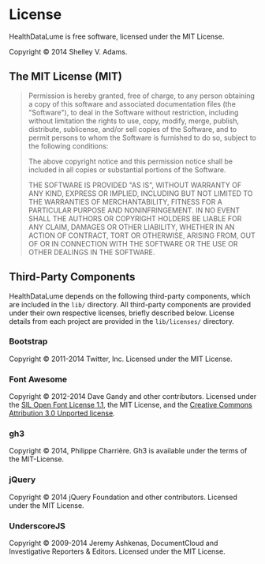 # License

HealthDataLume is free software, licensed under the MIT License.

Copyright &copy; 2014 Shelley V. Adams.



## The MIT License (MIT)

> Permission is hereby granted, free of charge, to any person obtaining a copy
> of this software and associated documentation files (the "Software"), to deal
> in the Software without restriction, including without limitation the rights
> to use, copy, modify, merge, publish, distribute, sublicense, and/or sell
> copies of the Software, and to permit persons to whom the Software is
> furnished to do so, subject to the following conditions:
>
> The above copyright notice and this permission notice shall be included in all
> copies or substantial portions of the Software.
>
> THE SOFTWARE IS PROVIDED "AS IS", WITHOUT WARRANTY OF ANY KIND, EXPRESS OR
> IMPLIED, INCLUDING BUT NOT LIMITED TO THE WARRANTIES OF MERCHANTABILITY,
> FITNESS FOR A PARTICULAR PURPOSE AND NONINFRINGEMENT. IN NO EVENT SHALL THE
> AUTHORS OR COPYRIGHT HOLDERS BE LIABLE FOR ANY CLAIM, DAMAGES OR OTHER
> LIABILITY, WHETHER IN AN ACTION OF CONTRACT, TORT OR OTHERWISE, ARISING FROM,
> OUT OF OR IN CONNECTION WITH THE SOFTWARE OR THE USE OR OTHER DEALINGS IN THE
> SOFTWARE.



## Third-Party Components

HealthDataLume depends on the following third-party components, which are
included in the `lib/` directory. All third-party components are provided under
their own respective licenses, briefly described below. License details from
each project are provided in the `lib/licenses/` directory.



### Bootstrap

Copyright &copy; 2011-2014 Twitter, Inc. Licensed under the MIT License.



### Font Awesome

Copyright &copy; 2012-2014 Dave Gandy and other contributors. Licensed under the
[SIL Open Font License 1.1](http://scripts.sil.org/OFL), the MIT License, and
the [Creative Commons Attribution 3.0 Unported
license](http://creativecommons.org/licenses/by/3.0/).




### gh3

Copyright &copy; 2014, Philippe Charrière. Gh3 is available under the terms of the
MIT-License.



### jQuery

Copyright &copy; 2014 jQuery Foundation and other contributors. Licensed under the
MIT License.



### UnderscoreJS

Copyright &copy; 2009-2014 Jeremy Ashkenas, DocumentCloud and Investigative
Reporters & Editors. Licensed under the MIT License.
